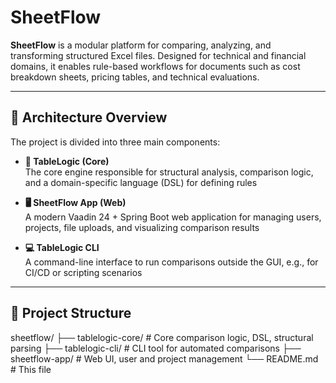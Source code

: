 # SheetFlow

**SheetFlow** is a modular platform for comparing, analyzing, and transforming structured Excel files. Designed for technical and financial domains, it enables rule-based workflows for documents such as cost breakdown sheets, pricing tables, and technical evaluations.

---

## 🔧 Architecture Overview

The project is divided into three main components:

- **🧠 TableLogic (Core)**  
  The core engine responsible for structural analysis, comparison logic, and a domain-specific language (DSL) for defining rules

- **🖥️ SheetFlow App (Web)**  
  A modern Vaadin 24 + Spring Boot web application for managing users, projects, file uploads, and visualizing comparison results

- **💻 TableLogic CLI**  
  A command-line interface to run comparisons outside the GUI, e.g., for CI/CD or scripting scenarios

---

## 📁 Project Structure
sheetflow/
├── tablelogic-core/ # Core comparison logic, DSL, structural parsing
├── tablelogic-cli/ # CLI tool for automated comparisons
├── sheetflow-app/ # Web UI, user and project management
└── README.md # This file

